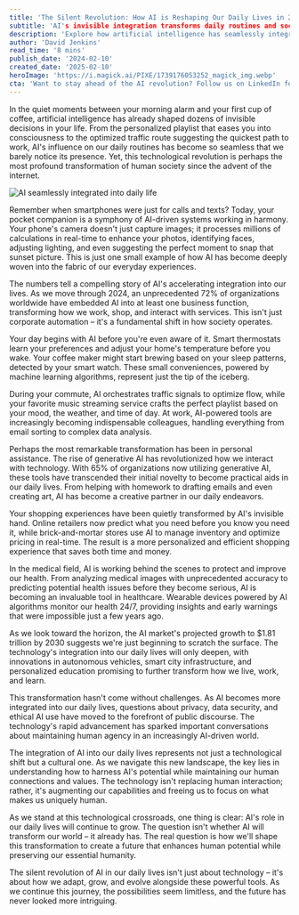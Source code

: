 ```yaml
---
title: 'The Silent Revolution: How AI is Reshaping Our Daily Lives in 2024'
subtitle: 'AI's invisible integration transforms daily routines and society'
description: 'Explore how artificial intelligence has seamlessly integrated into our daily lives in 2024, from smart home devices to healthcare innovations. Learn about the invisible ways AI is transforming our routines and shaping the future of human society.'
author: 'David Jenkins'
read_time: '8 mins'
publish_date: '2024-02-10'
created_date: '2025-02-10'
heroImage: 'https://i.magick.ai/PIXE/1739176053252_magick_img.webp'
cta: 'Want to stay ahead of the AI revolution? Follow us on LinkedIn for daily insights into how artificial intelligence is reshaping our world and what it means for your future.'
---
```


In the quiet moments between your morning alarm and your first cup of coffee, artificial intelligence has already shaped dozens of invisible decisions in your life. From the personalized playlist that eases you into consciousness to the optimized traffic route suggesting the quickest path to work, AI's influence on our daily routines has become so seamless that we barely notice its presence. Yet, this technological revolution is perhaps the most profound transformation of human society since the advent of the internet.

![AI seamlessly integrated into daily life](https://i.magick.ai/PIXE/1739176053255_magick_img.webp)

Remember when smartphones were just for calls and texts? Today, your pocket companion is a symphony of AI-driven systems working in harmony. Your phone's camera doesn't just capture images; it processes millions of calculations in real-time to enhance your photos, identifying faces, adjusting lighting, and even suggesting the perfect moment to snap that sunset picture. This is just one small example of how AI has become deeply woven into the fabric of our everyday experiences.

The numbers tell a compelling story of AI's accelerating integration into our lives. As we move through 2024, an unprecedented 72% of organizations worldwide have embedded AI into at least one business function, transforming how we work, shop, and interact with services. This isn't just corporate automation – it's a fundamental shift in how society operates.

Your day begins with AI before you're even aware of it. Smart thermostats learn your preferences and adjust your home's temperature before you wake. Your coffee maker might start brewing based on your sleep patterns, detected by your smart watch. These small conveniences, powered by machine learning algorithms, represent just the tip of the iceberg.

During your commute, AI orchestrates traffic signals to optimize flow, while your favorite music streaming service crafts the perfect playlist based on your mood, the weather, and time of day. At work, AI-powered tools are increasingly becoming indispensable colleagues, handling everything from email sorting to complex data analysis.

Perhaps the most remarkable transformation has been in personal assistance. The rise of generative AI has revolutionized how we interact with technology. With 65% of organizations now utilizing generative AI, these tools have transcended their initial novelty to become practical aids in our daily lives. From helping with homework to drafting emails and even creating art, AI has become a creative partner in our daily endeavors.

Your shopping experiences have been quietly transformed by AI's invisible hand. Online retailers now predict what you need before you know you need it, while brick-and-mortar stores use AI to manage inventory and optimize pricing in real-time. The result is a more personalized and efficient shopping experience that saves both time and money.

In the medical field, AI is working behind the scenes to protect and improve our health. From analyzing medical images with unprecedented accuracy to predicting potential health issues before they become serious, AI is becoming an invaluable tool in healthcare. Wearable devices powered by AI algorithms monitor our health 24/7, providing insights and early warnings that were impossible just a few years ago.

As we look toward the horizon, the AI market's projected growth to $1.81 trillion by 2030 suggests we're just beginning to scratch the surface. The technology's integration into our daily lives will only deepen, with innovations in autonomous vehicles, smart city infrastructure, and personalized education promising to further transform how we live, work, and learn.

This transformation hasn't come without challenges. As AI becomes more integrated into our daily lives, questions about privacy, data security, and ethical AI use have moved to the forefront of public discourse. The technology's rapid advancement has sparked important conversations about maintaining human agency in an increasingly AI-driven world.

The integration of AI into our daily lives represents not just a technological shift but a cultural one. As we navigate this new landscape, the key lies in understanding how to harness AI's potential while maintaining our human connections and values. The technology isn't replacing human interaction; rather, it's augmenting our capabilities and freeing us to focus on what makes us uniquely human.

As we stand at this technological crossroads, one thing is clear: AI's role in our daily lives will continue to grow. The question isn't whether AI will transform our world – it already has. The real question is how we'll shape this transformation to create a future that enhances human potential while preserving our essential humanity.

The silent revolution of AI in our daily lives isn't just about technology – it's about how we adapt, grow, and evolve alongside these powerful tools. As we continue this journey, the possibilities seem limitless, and the future has never looked more intriguing.